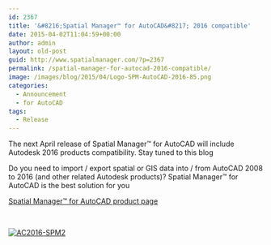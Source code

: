 ```yaml
---
id: 2367
title: '&#8216;Spatial Manager™ for AutoCAD&#8217; 2016 compatible'
date: 2015-04-02T11:04:59+00:00
author: admin
layout: old-post
guid: http://www.spatialmanager.com/?p=2367
permalink: /spatial-manager-for-autocad-2016-compatible/
image: /images/blog/2015/04/Logo-SPM-AutoCAD-2016-85.png
categories:
  - Announcement
  - for AutoCAD
tags:
  - Release
---
```

The next April release of Spatial Manager™ for AutoCAD will include Autodesk 2016 products compatibility. Stay tuned to this blog<!--more-->

Do you need to import / export spatial or GIS data into / from AutoCAD 2008 to 2016 (and other related Autodesk products)? Spatial Manager™ for AutoCAD is the best solution for you

<a title="Spatial Manager™ for AutoCAD product page" href="http://www.spatialmanager.com/spm-forautocad/" target="_blank" rel="nofollow">Spatial Manager™ for AutoCAD product page</a>

&nbsp;

<a href="/images/blog/2015/04/AC2016-SPM2.png" target="_blank" rel="nofollow"><img src="/images/blog/2015/04/AC2016-SPM2-1024x576.png" alt="AC2016-SPM2" width="625" height="351" srcset="/images/blog/2015/04/AC2016-SPM2-1024x576.png 1024w, /images/blog/2015/04/AC2016-SPM2-300x168.png 300w, /images/blog/2015/04/AC2016-SPM2-624x351.png 624w, /images/blog/2015/04/AC2016-SPM2.png 1280w" sizes="(max-width: 625px) 100vw, 625px" /></a>